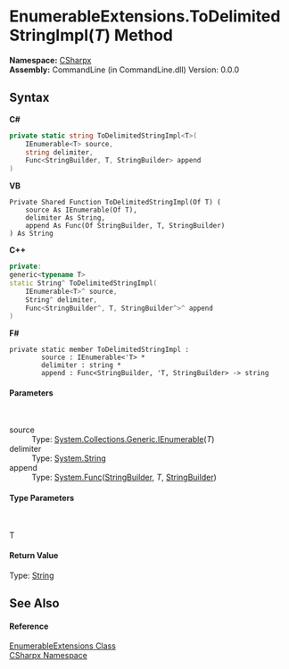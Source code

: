 # EnumerableExtensions.ToDelimitedStringImpl(*T*) Method 
 

**Namespace:**&nbsp;<a href="N_CSharpx">CSharpx</a><br />**Assembly:**&nbsp;CommandLine (in CommandLine.dll) Version: 0.0.0

## Syntax

**C#**<br />
``` C#
private static string ToDelimitedStringImpl<T>(
	IEnumerable<T> source,
	string delimiter,
	Func<StringBuilder, T, StringBuilder> append
)

```

**VB**<br />
``` VB
Private Shared Function ToDelimitedStringImpl(Of T) ( 
	source As IEnumerable(Of T),
	delimiter As String,
	append As Func(Of StringBuilder, T, StringBuilder)
) As String
```

**C++**<br />
``` C++
private:
generic<typename T>
static String^ ToDelimitedStringImpl(
	IEnumerable<T>^ source, 
	String^ delimiter, 
	Func<StringBuilder^, T, StringBuilder^>^ append
)
```

**F#**<br />
``` F#
private static member ToDelimitedStringImpl : 
        source : IEnumerable<'T> * 
        delimiter : string * 
        append : Func<StringBuilder, 'T, StringBuilder> -> string 

```


#### Parameters
&nbsp;<dl><dt>source</dt><dd>Type: <a href="https://docs.microsoft.com/dotnet/api/system.collections.generic.ienumerable-1" target="_blank">System.Collections.Generic.IEnumerable</a>(*T*)<br /></dd><dt>delimiter</dt><dd>Type: <a href="https://docs.microsoft.com/dotnet/api/system.string" target="_blank">System.String</a><br /></dd><dt>append</dt><dd>Type: <a href="https://docs.microsoft.com/dotnet/api/system.func-3" target="_blank">System.Func</a>(<a href="https://docs.microsoft.com/dotnet/api/system.text.stringbuilder" target="_blank">StringBuilder</a>, *T*, <a href="https://docs.microsoft.com/dotnet/api/system.text.stringbuilder" target="_blank">StringBuilder</a>)<br /></dd></dl>

#### Type Parameters
&nbsp;<dl><dt>T</dt><dd /></dl>

#### Return Value
Type: <a href="https://docs.microsoft.com/dotnet/api/system.string" target="_blank">String</a>

## See Also


#### Reference
<a href="T_CSharpx_EnumerableExtensions">EnumerableExtensions Class</a><br /><a href="N_CSharpx">CSharpx Namespace</a><br />